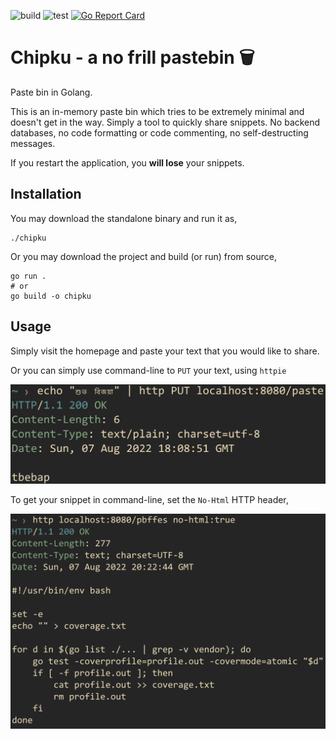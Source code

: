 ![build](https://github.com/abhi-g80/chipku/actions/workflows/build.yml/badge.svg)
![test](https://github.com/abhi-g80/chipku/actions/workflows/test.yml/badge.svg)
[![Go Report Card](https://goreportcard.com/badge/github.com/abhi-g80/chipku)](https://goreportcard.com/report/github.com/abhi-g80/chipku)

Chipku - a no frill pastebin 🗑️
==============================
Paste bin in Golang.

This is an in-memory paste bin which tries to be extremely minimal and doesn't get in the way. Simply a tool to quickly share snippets. No backend databases, no code formatting or code commenting, no self-destructing messages.

If you restart the application, you **will lose** your snippets.


Installation
------------

You may download the standalone binary and run it as,

    ./chipku

Or you may download the project and build (or run) from source,

    go run .
    # or
    go build -o chipku


Usage
-----

Simply visit the homepage and paste your text that you would like to share.

Or you can simply use command-line to `PUT` your text, using `httpie`

![httpie](docs/httpie.png "httpie")

To get your snippet in command-line, set the `No-Html` HTTP header,

![httpie-get](docs/httpie-get.png "httpie-get")